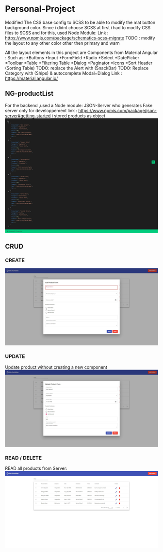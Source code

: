 # Personal-Project

Modified The CSS base config to SCSS to be able to modify the mat button background color.
Since i didnt choose SCSS at first i had to modify CSS files to SCSS and for this, used Node Module:
Link : <https://www.npmjs.com/package/schematics-scss-migrate>
TODO : modify the layout to any other color other then primary and warn

All the layout elements in this project are Components from Material Angular :
Such as:
*Buttons
*Input
*FormField
*Radio
*Select
*DatePicker
*Toolbar
*Table
*Filtering Table
*Dialog
*Paginator
*Icons
*Sort Header (Sorting Table)
TODO: replace the Alert with (SnackBar)
TODO: Replace Category with (Ships) & autocomplete
Modal=Dialog
Link : <https://material.angular.io/>

## NG-productList

For the backend ,used a Node module: JSON-Server who generates Fake server only for developpement
link : <https://www.npmjs.com/package/json-server#getting-started>
i stored products as object
<img src="src/assets/Img/JSON-Server.jpeg" alt="JSON-server Prodcuts saved as Objects">

## CRUD

### CREATE
<!-- 
create new product:
<img src="./src/assets/Img/AddProduct.jpeg" alt="CREATE a new Product Form"> -->
![Create Form](./src/assets/Img/AddProduct.jpeg?raw=true "Create new product Form")

### UPDATE

Update product without creating a new component
<img src="./src/assets/Img/Update.jpeg">

### READ / DELETE

READ all products from Server:
<img src="./src/assets/Img/List.jpeg" alt="list of all products">
